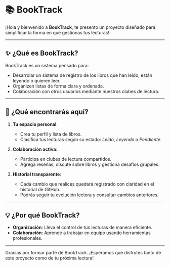 # 📚 **BookTrack**  

¡Hola y bienvenido a **BookTrack**, te presento un proyecto diseñado para simplificar la forma en que gestionas tus lecturas! 

---

## ✨ **¿Qué es BookTrack?**  
BookTrack es un sistema pensado para:  
- Desarrolar un sistema de registro de los libros que han leído, están leyendo o quieren leer.  
- Organizen listas de forma clara y ordenada.  
- Colaboración con otros usuarios mediante nuestros clubes de lectura.  

---

## 🎯 **¿Qué encontrarás aquí?**  
1. **Tu espacio personal**:  
   - Crea tu perfil y lista de libros.  
   - Clasifica tus lecturas según su estado: *Leído*, *Leyendo* o *Pendiente*.  

2. **Colaboración activa**:  
   - Participa en clubes de lectura compartidos.  
   - Agrega reseñas, discute sobre libros y gestiona desafíos grupales.  

3. **Historial transparente**:  
   - Cada cambio que realices quedará registrado con claridad en el historial de GitHub.  
   - Podrás seguir tu evolución lectora y consultar cambios anteriores.  

---

## 💡 **¿Por qué BookTrack?**  
- **Organización**: Lleva el control de tus lecturas de manera eficiente.  
- **Colaboración**: Aprende a trabajar en equipo usando herramientas profesionales.  

---

Gracias por formar parte de BookTrack. ¡Esperamos que disfrutes tanto de este proyecto como de tu próxima lectura!  
